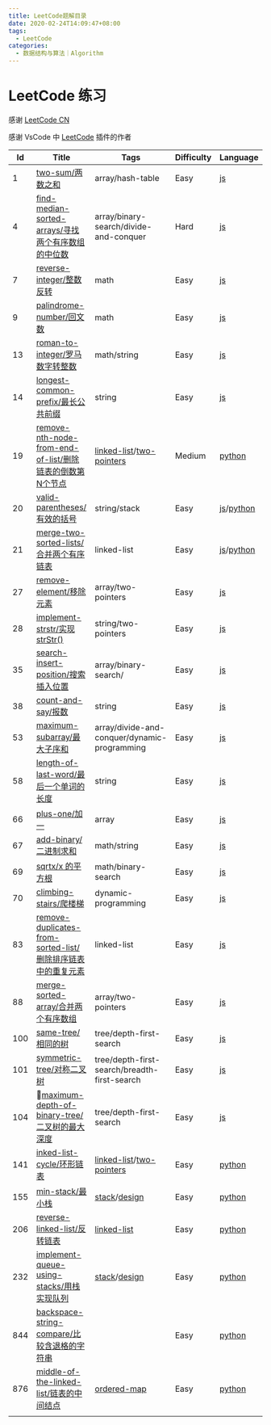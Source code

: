 ```yaml
---
title: LeetCode题解目录
date: 2020-02-24T14:09:47+08:00
tags:
  - LeetCode
categories: 
  - 数据结构与算法｜Algorithm
---
```



# LeetCode 练习

感谢 [LeetCode CN](https://leetcode-cn.com/)

感谢 VsCode 中 [LeetCode](https://marketplace.visualstudio.com/items?itemName=shengchen.vscode-leetcode) 插件的作者



| Id   | Title                                                        | Tags                                                         | Difficulty | Language                                                     |
| ---- | ------------------------------------------------------------ | ------------------------------------------------------------ | ---------- | ------------------------------------------------------------ |
| 1    | [two-sum/两数之和](https://leetcode-cn.com/problems/two-sum/description/) | array/hash-table                                             | Easy       | [js](https://github.com/zhyat/leetcode/tree/master/src/javascript/1.two-sum/) |
| 4    | [find-median-sorted-arrays/寻找两个有序数组的中位数](https://leetcode-cn.com/problems/median-of-two-sorted-arrays/description/) | array/binary-search/divide-and-conquer                       | Hard       | [js](https://github.com/zhyat/leetcode/tree/master/src/javascript/4.findMedianSortedArrays/) |
| 7    | [reverse-integer/整数反转](https://leetcode-cn.com/problems/reverse-integer/description/) | math                                                         | Easy       | [js](https://github.com/zhyat/leetcode/tree/master/src/javascript/7.reverse-integer/) |
| 9    | [palindrome-number/回文数](https://leetcode-cn.com/problems/palindrome-number/description//) | math                                                         | Easy       | [js](https://github.com/zhyat/leetcode/tree/master/src/javascript/9.palindrome-number/) |
| 13   | [roman-to-integer/罗马数字转整数](https://leetcode-cn.com/problems/roman-to-integer/description/) | math/string                                                  | Easy       | [js](https://github.com/zhyat/leetcode/tree/master/src/javascript/13.roman-to-integer/) |
| 14   | [longest-common-prefix/最长公共前缀](https://leetcode-cn.com/problems/longest-common-prefix/description/) | string                                                       | Easy       | [js](https://github.com/zhyat/leetcode/tree/master/src/javascript/14.longest-common-prefix/) |
| 19   | [remove-nth-node-from-end-of-list/删除链表的倒数第N个节点](https://leetcode-cn.com/problems/remove-nth-node-from-end-of-list/description/) | [linked-list](https://leetcode.com/tag/linked-list)/[two-pointers](https://leetcode.com/tag/two-pointers) | Medium     | [python](https://github.com/zhyat/leetcode/tree/master/src/python/19.remove-nth-node-from-end-of-list) |
| 20   | [valid-parentheses/有效的括号](https://leetcode-cn.com/problems/valid-parentheses/description/) | string/stack                                                 | Easy       | [js](https://github.com/zhyat/leetcode/tree/master/src/javascript/20.valid-parentheses/)/[python](https://github.com/zhyat/leetcode/tree/master/src/python/20.valid-parentheses/) |
| 21   | [merge-two-sorted-lists/合并两个有序链表](https://leetcode-cn.com/problems/merge-two-sorted-lists/description/) | linked-list                                                  | Easy       | [js](https://github.com/zhyat/leetcode/tree/master/src/javascript/21.merge-two-sorted-lists/)/[python](https://github.com/zhyat/leetcode/tree/master/src/python/21.merge-two-sorted-lists/) |
| 27   | [remove-element/移除元素](https://leetcode-cn.com/problems/remove-element/description/) | array/two-pointers                                           | Easy       | [js](https://github.com/zhyat/leetcode/tree/master/src/javascript/27.remove-element/) |
| 28   | [implement-strstr/实现strStr()](https://leetcode-cn.com/problems/implement-strstr/description/) | string/two-pointers                                          | Easy       | [js](https://github.com/zhyat/leetcode/tree/master/src/javascript/28.implement-strstr/) |
| 35   | [search-insert-position/搜索插入位置](https://leetcode-cn.com/problems/search-insert-position/description/) | array/binary-search/                                         | Easy       | [js](https://github.com/zhyat/leetcode/tree/master/src/javascript//35.search-insert-position/) |
| 38   | [count-and-say/报数](https://leetcode-cn.com/problems/count-and-say/description/) | string                                                       | Easy       | [js](https://github.com/zhyat/leetcode/tree/master/src/javascript/38.count-and-say/) |
| 53   | [maximum-subarray/最大子序和](./53.maximum-subarray/)        | array/divide-and-conquer/dynamic-programming                 | Easy       | [js](https://github.com/zhyat/leetcode/tree/master/src/javascript/53.maximum-subarray/) |
| 58   | [length-of-last-word/最后一个单词的长度](https://leetcode-cn.com/problems/length-of-last-word/description/) | string                                                       | Easy       | [js](https://github.com/zhyat/leetcode/tree/master/src/javascript/58.length-of-last-word/) |
| 66   | [plus-one/加一](https://leetcode-cn.com/problems/plus-one/description/) | array                                                        | Easy       | [js](https://github.com/zhyat/leetcode/tree/master/src/javascript/66.plus-one/) |
| 67   | [add-binary/二进制求和](https://leetcode-cn.com/problems/add-binary/description/) | math/string                                                  | Easy       | [js](https://github.com/zhyat/leetcode/tree/master/src/javascript/67.add-binary/) |
| 69   | [sqrtx/x 的平方根](https://leetcode-cn.com/problems/sqrtx/description/) | math/binary-search                                           | Easy       | [js](https://github.com/zhyat/leetcode/tree/master/src/javascript/69.sqrtx/) |
| 70   | [climbing-stairs/爬楼梯](https://leetcode-cn.com/problems/climbing-stairs/description/) | dynamic-programming                                          | Easy       | [js](https://github.com/zhyat/leetcode/tree/master/src/javascript/70.climbing-stairs/) |
| 83   | [remove-duplicates-from-sorted-list/删除排序链表中的重复元素](https://leetcode-cn.com/problems/remove-duplicates-from-sorted-list/description/) | linked-list                                                  | Easy       | [js](https://github.com/zhyat/leetcode/tree/master/src/javascript/83.remove-duplicates-from-sorted-list/) |
| 88   | [merge-sorted-array/合并两个有序数组](https://leetcode-cn.com/problems/merge-sorted-array/description/) | array/two-pointers                                           | Easy       | [js](https://github.com/zhyat/leetcode/tree/master/src/javascript/88.merge-sorted-array) |
| 100  | [same-tree/相同的树](https://leetcode-cn.com/problems/same-tree/description/) | tree/depth-first-search                                      | Easy       | [js](https://github.com/zhyat/leetcode/tree/master/src/javascript/100.same-tree) |
| 101  | [symmetric-tree/对称二叉树](https://leetcode-cn.com/problems/symmetric-tree/description/) | tree/depth-first-search/breadth-first-search                 | Easy       | [js](https://github.com/zhyat/leetcode/tree/master/src/javascript/101.symmetric-tree) |
| 104  | [maximum-depth-of-binary-tree/二叉树的最大深度](https://leetcode-cn.com/problems/maximum-depth-of-binary-tree/description/) | tree/depth-first-search                                      | Easy       | [js](https://github.com/zhyat/leetcode/tree/master/src/javascript/104.maximum-depth-of-binary-tree) |
| 141  | [inked-list-cycle/环形链表](https://leetcode-cn.com/problems/linked-list-cycle/description/) | [linked-list](https://leetcode.com/tag/linked-list)/[two-pointers](https://leetcode.com/tag/two-pointers) | Easy       | [python](https://github.com/zhyat/leetcode/tree/master/src/python/141.linked-list-cycle) |
| 155  | [min-stack/最小栈](https://leetcode-cn.com/problems/min-stack/description/) | [stack](https://leetcode.com/tag/stack)/[design](https://leetcode.com/tag/design) | Easy       | [python](https://github.com/zhyat/leetcode/tree/master/src/python/155.min-stack) |
| 206  | [reverse-linked-list/反转链表](https://leetcode-cn.com/problems/reverse-linked-list/description/) | [linked-list](https://leetcode.com/tag/linked-list)          | Easy       | [python](https://github.com/zhyat/leetcode/tree/master/src/python/206.reverse-linked-list) |
| 232  | [implement-queue-using-stacks/用栈实现队列](https://leetcode-cn.com/problems/implement-queue-using-stacks/description/) | [stack](https://leetcode.com/tag/stack)/[design](https://leetcode.com/tag/design) | Easy       | [python](https://github.com/zhyat/leetcode/tree/master/src/python/232.mplement-queue-using-stacks) |
| 844  | [backspace-string-compare/比较含退格的字符串](https://leetcode-cn.com/problems/backspace-string-compare/description/) |                                                              | Easy       | [python](https://github.com/zhyat/leetcode/tree/master/src/python/844.backspace-string-compare) |
| 876  | [middle-of-the-linked-list/链表的中间结点](https://leetcode-cn.com/problems/middle-of-the-linked-list/description/) | [ordered-map](https://leetcode.com/tag/ordered-map)          | Easy       | [python](https://github.com/zhyat/leetcode/tree/master/src/python/876.middle-of-the-linked-list) |
|      |                                                              |                                                              |            |                                                              |

